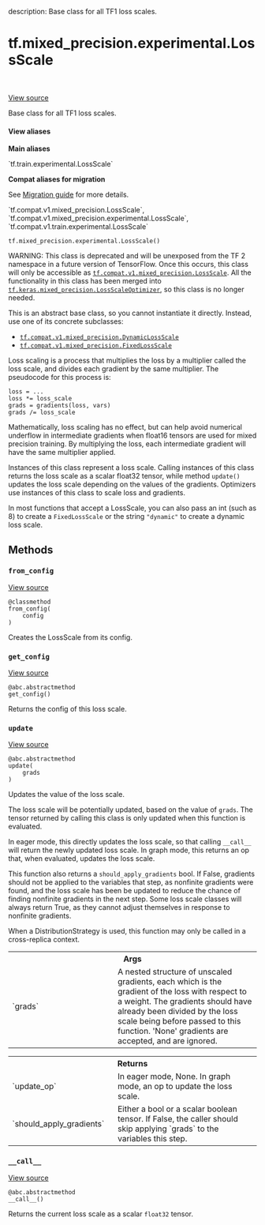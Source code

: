 description: Base class for all TF1 loss scales.

<div itemscope itemtype="http://developers.google.com/ReferenceObject">
<meta itemprop="name" content="tf.mixed_precision.experimental.LossScale" />
<meta itemprop="path" content="Stable" />
<meta itemprop="property" content="__call__"/>
<meta itemprop="property" content="__init__"/>
<meta itemprop="property" content="from_config"/>
<meta itemprop="property" content="get_config"/>
<meta itemprop="property" content="update"/>
</div>

# tf.mixed_precision.experimental.LossScale

<!-- Insert buttons and diff -->

<table class="tfo-notebook-buttons tfo-api nocontent" align="left">

</table>

<a target="_blank" href="/code/stable/tensorflow/python/training/experimental/loss_scale.py">View source</a>



Base class for all TF1 loss scales.

<section class="expandable">
  <h4 class="showalways">View aliases</h4>
  <p>
<b>Main aliases</b>
<p>`tf.train.experimental.LossScale`</p>

<b>Compat aliases for migration</b>
<p>See
<a href="https://www.tensorflow.org/guide/migrate">Migration guide</a> for
more details.</p>
<p>`tf.compat.v1.mixed_precision.LossScale`, `tf.compat.v1.mixed_precision.experimental.LossScale`, `tf.compat.v1.train.experimental.LossScale`</p>
</p>
</section>

<pre class="devsite-click-to-copy prettyprint lang-py tfo-signature-link">
<code>tf.mixed_precision.experimental.LossScale()
</code></pre>



<!-- Placeholder for "Used in" -->

WARNING: This class is deprecated and will be unexposed from the TF 2
namespace in a future version of TensorFlow. Once this occurs, this class will
only be accessible as <a href="../../../tf/mixed_precision/experimental/LossScale.md"><code>tf.compat.v1.mixed_precision.LossScale</code></a>. All the
functionality in this class has been merged into
<a href="../../../tf/keras/mixed_precision/LossScaleOptimizer.md"><code>tf.keras.mixed_precision.LossScaleOptimizer</code></a>, so this class is no longer
needed.

This is an abstract base class, so you cannot instantiate it directly.
Instead, use one of its concrete subclasses:
  * <a href="../../../tf/mixed_precision/experimental/DynamicLossScale.md"><code>tf.compat.v1.mixed_precision.DynamicLossScale</code></a>
  * <a href="../../../tf/mixed_precision/experimental/FixedLossScale.md"><code>tf.compat.v1.mixed_precision.FixedLossScale</code></a>

Loss scaling is a process that multiplies the loss by a multiplier called the
loss scale, and divides each gradient by the same multiplier. The pseudocode
for this process is:

```
loss = ...
loss *= loss_scale
grads = gradients(loss, vars)
grads /= loss_scale
```

Mathematically, loss scaling has no effect, but can help avoid numerical
underflow in intermediate gradients when float16 tensors are used for mixed
precision training. By multiplying the loss, each intermediate gradient will
have the same multiplier applied.

Instances of this class represent a loss scale. Calling instances of this
class returns the loss scale as a scalar float32 tensor, while method
`update()` updates the loss scale depending on the values of the gradients.
Optimizers use instances of this class to scale loss and gradients.

In most functions that accept a LossScale, you can also pass an int (such as
8) to create a `FixedLossScale` or the string `"dynamic"` to create a dynamic
loss scale.

## Methods

<h3 id="from_config"><code>from_config</code></h3>

<a target="_blank" href="/code/stable/tensorflow/python/training/experimental/loss_scale.py">View source</a>

<pre class="devsite-click-to-copy prettyprint lang-py tfo-signature-link">
<code>@classmethod</code>
<code>from_config(
    config
)
</code></pre>

Creates the LossScale from its config.


<h3 id="get_config"><code>get_config</code></h3>

<a target="_blank" href="/code/stable/tensorflow/python/training/experimental/loss_scale.py">View source</a>

<pre class="devsite-click-to-copy prettyprint lang-py tfo-signature-link">
<code>@abc.abstractmethod</code>
<code>get_config()
</code></pre>

Returns the config of this loss scale.


<h3 id="update"><code>update</code></h3>

<a target="_blank" href="/code/stable/tensorflow/python/training/experimental/loss_scale.py">View source</a>

<pre class="devsite-click-to-copy prettyprint lang-py tfo-signature-link">
<code>@abc.abstractmethod</code>
<code>update(
    grads
)
</code></pre>

Updates the value of the loss scale.

The loss scale will be potentially updated, based on the value of `grads`.
The tensor returned by calling this class is only updated when this function
is evaluated.

In eager mode, this directly updates the loss scale, so that calling
`__call__` will return the newly updated loss scale. In graph mode,
this returns an op that, when evaluated, updates the loss scale.

This function also returns a `should_apply_gradients` bool. If False,
gradients should not be applied to the variables that step, as nonfinite
gradients were found, and the loss scale has been be updated to reduce the
chance of finding nonfinite gradients in the next step. Some loss scale
classes will always return True, as they cannot adjust themselves in
response to nonfinite gradients.

When a DistributionStrategy is used, this function may only be called in a
cross-replica context.

<!-- Tabular view -->
 <table class="responsive fixed orange">
<colgroup><col width="214px"><col></colgroup>
<tr><th colspan="2">Args</th></tr>

<tr>
<td>
`grads`
</td>
<td>
A nested structure of unscaled gradients, each which is the
gradient of the loss with respect to a weight. The gradients should have
already been divided by the loss scale being before passed to this
function. 'None' gradients are accepted, and are ignored.
</td>
</tr>
</table>



<!-- Tabular view -->
 <table class="responsive fixed orange">
<colgroup><col width="214px"><col></colgroup>
<tr><th colspan="2">Returns</th></tr>

<tr>
<td>
`update_op`
</td>
<td>
In eager mode, None. In graph mode, an op to update the loss
scale.
</td>
</tr><tr>
<td>
`should_apply_gradients`
</td>
<td>
Either a bool or a scalar boolean tensor. If
False, the caller should skip applying `grads` to the variables this
step.
</td>
</tr>
</table>



<h3 id="__call__"><code>__call__</code></h3>

<a target="_blank" href="/code/stable/tensorflow/python/training/experimental/loss_scale.py">View source</a>

<pre class="devsite-click-to-copy prettyprint lang-py tfo-signature-link">
<code>@abc.abstractmethod</code>
<code>__call__()
</code></pre>

Returns the current loss scale as a scalar `float32` tensor.




